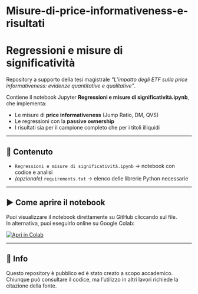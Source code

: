 # Misure-di-price-informativeness-e-risultati

# Regressioni e misure di significatività

Repository a supporto della tesi magistrale *“L’impatto degli ETF sulla price informativeness: evidenze quantitative e qualitative”*.  

Contiene il notebook Jupyter **Regressioni e misure di significatività.ipynb**, che implementa:
- Le misure di **price informativeness** (Jump Ratio, DM, QVS)
- Le regressioni con la **passive ownership**
- I risultati sia per il campione completo che per i titoli illiquidi

---

## 📂 Contenuto
- `Regressioni e misure di significatività.ipynb` → notebook con codice e analisi
- *(opzionale)* `requirements.txt` → elenco delle librerie Python necessarie

---

## ▶️ Come aprire il notebook
Puoi visualizzare il notebook direttamente su GitHub cliccando sul file.  
In alternativa, puoi eseguirlo online su Google Colab:  

[![Apri in Colab](https://colab.research.google.com/assets/colab-badge.svg)](https://colab.research.google.com/github/tuo-username/nome-repo/blob/main/Regressioni%20e%20misure%20di%20significatività.ipynb)

---

## 📖 Info
Questo repository è pubblico ed è stato creato a scopo accademico.  
Chiunque può consultare il codice, ma l’utilizzo in altri lavori richiede la citazione della fonte.

